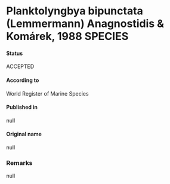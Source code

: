 # Planktolyngbya bipunctata (Lemmermann) Anagnostidis & Komárek, 1988 SPECIES

#### Status
ACCEPTED

#### According to
World Register of Marine Species

#### Published in
null

#### Original name
null

### Remarks
null